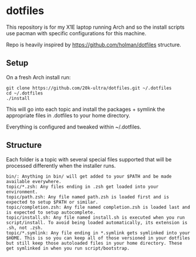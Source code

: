 # dotfiles

This repository is for my X1E laptop running Arch and so the install scripts use pacman with specific configurations for this machine. 

Repo is heavily inspired by https://github.com/holman/dotfiles structure. 

## Setup

On a fresh Arch install run:
 
```
git clone https://github.com/20k-ultra/dotfiles.git ~/.dotfiles
cd ~/.dotfiles
./install
```

This will go into each topic and install the packages + symlink the appropriate files in .dotfiles to your home directory. 

Everything is configured and tweaked within ~/.dotfiles.

## Structure

Each folder is a topic with several special files supported that will be processed differently when the installer runs.

    bin/: Anything in bin/ will get added to your $PATH and be made available everywhere.
    topic/*.zsh: Any files ending in .zsh get loaded into your environment.
    topic/path.zsh: Any file named path.zsh is loaded first and is expected to setup $PATH or similar.
    topic/completion.zsh: Any file named completion.zsh is loaded last and is expected to setup autocomplete.
    topic/install.sh: Any file named install.sh is executed when you run script/install. To avoid being loaded automatically, its extension is .sh, not .zsh.
    topic/*.symlink: Any file ending in *.symlink gets symlinked into your $HOME. This is so you can keep all of those versioned in your dotfiles but still keep those autoloaded files in your home directory. These get symlinked in when you run script/bootstrap.

